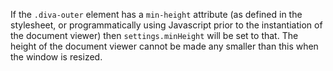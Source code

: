 If the `.diva-outer` element has a `min-height` attribute (as defined in the
stylesheet, or programmatically using Javascript prior to the instantiation of
the document viewer) then `settings.minHeight` will be set to that. The height
of the document viewer cannot be made any smaller than this when the window is
resized.
